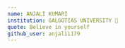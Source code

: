 ```yaml
---
name: ANJALI KUMARI 
institution: GALGOTIAS UNIVERSITY 🚩
quote: Believe in yourself
github_user: anjalii179
---
```

